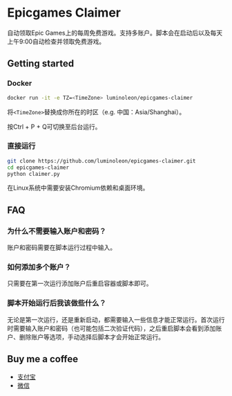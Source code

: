 # Epicgames Claimer

自动领取Epic Games上的每周免费游戏。支持多账户。脚本会在启动后以及每天上午9:00自动检查并领取免费游戏。

## Getting started

### Docker

``` bash
docker run -it -e TZ=<TimeZone> luminoleon/epicgames-claimer
```

将`<TimeZone>`替换成你所在的时区（e.g. 中国：Asia/Shanghai）。

按Ctrl + P + Q可切换至后台运行。

### 直接运行

``` bash
git clone https://github.com/luminoleon/epicgames-claimer.git
cd epicgames-claimer
python claimer.py
```

在Linux系统中需要安装Chromium依赖和桌面环境。

## FAQ

### 为什么不需要输入账户和密码？

账户和密码需要在脚本运行过程中输入。

### 如何添加多个账户？

只需要在第一次运行添加账户后重启容器或脚本即可。

### 脚本开始运行后我该做些什么？

无论是第一次运行，还是重新启动，都需要输入一些信息才能正常运行。首次运行时需要输入账户和密码（也可能包括二次验证代码），之后重启脚本会看到添加账户、删除账户等选项，手动选择后脚本才会开始正常运行。

## Buy me a coffee

* [支付宝](.github/images/1619099359663.jpg)
* [微信](.github/images/1619109082376.png)
